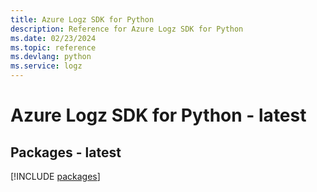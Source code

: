 ```yaml
---
title: Azure Logz SDK for Python
description: Reference for Azure Logz SDK for Python
ms.date: 02/23/2024
ms.topic: reference
ms.devlang: python
ms.service: logz
---
```

# Azure Logz SDK for Python - latest
## Packages - latest
[!INCLUDE [packages](logz-index.md)]